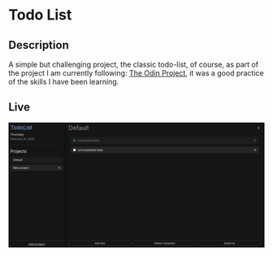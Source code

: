 # Todo List

## Description
A simple but challenging project, the classic todo-list, of course, as part of the project I am currently following: [The Odin Project](https://www.theodinproject.com), it was a good practice of the skills I have been learning.

## Live

![demo](assets/images/demo.png)
